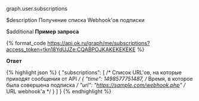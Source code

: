 graph.user.subscriptions

$description
Получение списка Webhook'ов подписки

$additional
**Пример запроса**

{% format_code https://api.ok.ru/graph/me/subscriptions?access_token=tkn18YdUJZe:CQABPOJKAKEKEKEKE %}

**Ответ**

{% highlight json %}
{
  "subscriptions": [                                    /* Список URL'ов, на которые приходят сообщения от API */
    {
      "time": 1498577751487,                            /* Время, в которое была совершена подписка */
      "url": "https://sample.com/webhook.php"           /* URL webhook'а */
    }
  ]
}
{% endhighlight %}